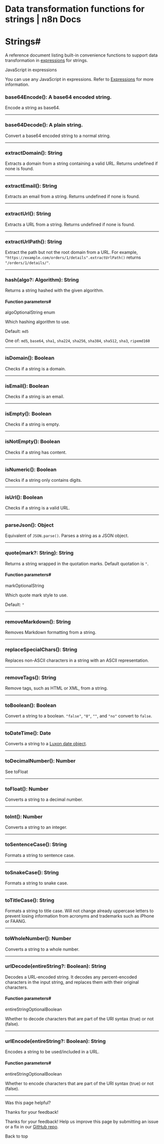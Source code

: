 # Data transformation functions for strings | n8n Docs

[ ](https://github.com/n8n-io/n8n-docs/edit/main/docs/code/builtin/data-transformation-functions/strings.md "Edit this page")

# Strings#

A reference document listing built-in convenience functions to support data transformation in [expressions](../../../../glossary/#expression-n8n) for strings.

JavaScript in expressions

You can use any JavaScript in expressions. Refer to [Expressions](../../../expressions/) for more information.

###  base64Encode(): A base64 encoded string. #

Encode a string as base64. 

* * *

###  base64Decode(): A plain string. #

Convert a base64 encoded string to a normal string. 

* * *

###  extractDomain(): String #

Extracts a domain from a string containing a valid URL. Returns undefined if none is found. 

* * *

###  extractEmail(): String #

Extracts an email from a string. Returns undefined if none is found. 

* * *

###  extractUrl(): String #

Extracts a URL from a string. Returns undefined if none is found. 

* * *

###  extractUrlPath(): String #

Extract the path but not the root domain from a URL. For example, `"https://example.com/orders/1/details".extractUrlPath()` returns `"/orders/1/details/"`. 

* * *

###  hash(algo?: Algorithm): String #

Returns a string hashed with the given algorithm. 

#### Function parameters#

algoOptionalString enum

Which hashing algorithm to use.

Default: `md5`

One of: `md5`, `base64`, `sha1`, `sha224`, `sha256`, `sha384`, `sha512`, `sha3`, `ripemd160`

* * *

###  isDomain(): Boolean #

Checks if a string is a domain. 

* * *

###  isEmail(): Boolean #

Checks if a string is an email. 

* * *

###  isEmpty(): Boolean #

Checks if a string is empty. 

* * *

###  isNotEmpty(): Boolean #

Checks if a string has content. 

* * *

###  isNumeric(): Boolean #

Checks if a string only contains digits. 

* * *

###  isUrl(): Boolean #

Checks if a string is a valid URL. 

* * *

###  parseJson(): Object #

Equivalent of `JSON.parse()`. Parses a string as a JSON object. 

* * *

###  quote(mark?: String): String #

Returns a string wrapped in the quotation marks. Default quotation is `"`. 

#### Function parameters#

markOptionalString

Which quote mark style to use.

Default: `" `

* * *

###  removeMarkdown(): String #

Removes Markdown formatting from a string. 

* * *

###  replaceSpecialChars(): String #

Replaces non-ASCII characters in a string with an ASCII representation. 

* * *

###  removeTags(): String #

Remove tags, such as HTML or XML, from a string. 

* * *

###  toBoolean(): Boolean #

Convert a string to a boolean. `"false"`, `"0"`, `""`, and `"no"` convert to `false`. 

* * *

###  toDateTime(): Date #

Converts a string to a [Luxon date object](https://docs.n8n.io/code/cookbook/luxon/). 

* * *

###  toDecimalNumber(): Number #

See toFloat

* * *

###  toFloat(): Number #

Converts a string to a decimal number. 

* * *

###  toInt(): Number #

Converts a string to an integer. 

* * *

###  toSentenceCase(): String #

Formats a string to sentence case. 

* * *

###  toSnakeCase(): String #

Formats a string to snake case. 

* * *

###  toTitleCase(): String #

Formats a string to title case. Will not change already uppercase letters to prevent losing information from acronyms and trademarks such as iPhone or FAANG. 

* * *

###  toWholeNumber(): Number #

Converts a string to a whole number. 

* * *

###  urlDecode(entireString?: Boolean): String #

Decodes a URL-encoded string. It decodes any percent-encoded characters in the input string, and replaces them with their original characters. 

#### Function parameters#

entireStringOptionalBoolean

Whether to decode characters that are part of the URI syntax (true) or not (false).

* * *

###  urlEncode(entireString?: Boolean): String #

Encodes a string to be used/included in a URL. 

#### Function parameters#

entireStringOptionalBoolean

Whether to encode characters that are part of the URI syntax (true) or not (false).

* * *

Was this page helpful? 

Thanks for your feedback! 

Thanks for your feedback! Help us improve this page by submitting an issue or a fix in our [GitHub repo](https://github.com/n8n-io/n8n-docs). 

Back to top